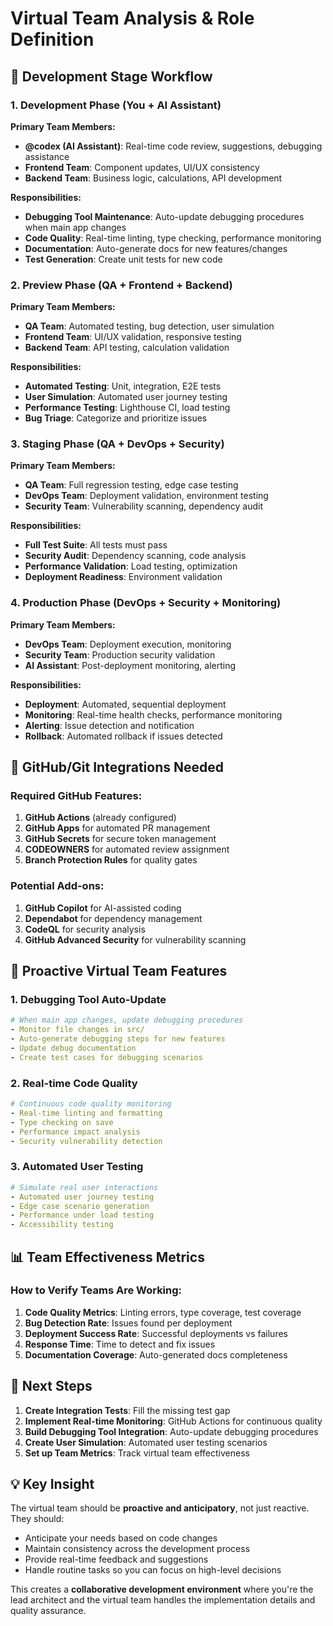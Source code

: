 # Virtual Team Analysis & Role Definition

## 🎯 **Development Stage Workflow**

### **1. Development Phase (You + AI Assistant)**
**Primary Team Members:**
- **@codex (AI Assistant)**: Real-time code review, suggestions, debugging assistance
- **Frontend Team**: Component updates, UI/UX consistency
- **Backend Team**: Business logic, calculations, API development

**Responsibilities:**
- **Debugging Tool Maintenance**: Auto-update debugging procedures when main app changes
- **Code Quality**: Real-time linting, type checking, performance monitoring
- **Documentation**: Auto-generate docs for new features/changes
- **Test Generation**: Create unit tests for new code

### **2. Preview Phase (QA + Frontend + Backend)**
**Primary Team Members:**
- **QA Team**: Automated testing, bug detection, user simulation
- **Frontend Team**: UI/UX validation, responsive testing
- **Backend Team**: API testing, calculation validation

**Responsibilities:**
- **Automated Testing**: Unit, integration, E2E tests
- **User Simulation**: Automated user journey testing
- **Performance Testing**: Lighthouse CI, load testing
- **Bug Triage**: Categorize and prioritize issues

### **3. Staging Phase (QA + DevOps + Security)**
**Primary Team Members:**
- **QA Team**: Full regression testing, edge case testing
- **DevOps Team**: Deployment validation, environment testing
- **Security Team**: Vulnerability scanning, dependency audit

**Responsibilities:**
- **Full Test Suite**: All tests must pass
- **Security Audit**: Dependency scanning, code analysis
- **Performance Validation**: Load testing, optimization
- **Deployment Readiness**: Environment validation

### **4. Production Phase (DevOps + Security + Monitoring)**
**Primary Team Members:**
- **DevOps Team**: Deployment execution, monitoring
- **Security Team**: Production security validation
- **AI Assistant**: Post-deployment monitoring, alerting

**Responsibilities:**
- **Deployment**: Automated, sequential deployment
- **Monitoring**: Real-time health checks, performance monitoring
- **Alerting**: Issue detection and notification
- **Rollback**: Automated rollback if issues detected

## 🔧 **GitHub/Git Integrations Needed**

### **Required GitHub Features:**
1. **GitHub Actions** (already configured)
2. **GitHub Apps** for automated PR management
3. **GitHub Secrets** for secure token management
4. **CODEOWNERS** for automated review assignment
5. **Branch Protection Rules** for quality gates

### **Potential Add-ons:**
1. **GitHub Copilot** for AI-assisted coding
2. **Dependabot** for dependency management
3. **CodeQL** for security analysis
4. **GitHub Advanced Security** for vulnerability scanning

## 🚀 **Proactive Virtual Team Features**

### **1. Debugging Tool Auto-Update**
```yaml
# When main app changes, update debugging procedures
- Monitor file changes in src/
- Auto-generate debugging steps for new features
- Update debug documentation
- Create test cases for debugging scenarios
```

### **2. Real-time Code Quality**
```yaml
# Continuous code quality monitoring
- Real-time linting and formatting
- Type checking on save
- Performance impact analysis
- Security vulnerability detection
```

### **3. Automated User Testing**
```yaml
# Simulate real user interactions
- Automated user journey testing
- Edge case scenario generation
- Performance under load testing
- Accessibility testing
```

## 📊 **Team Effectiveness Metrics**

### **How to Verify Teams Are Working:**
1. **Code Quality Metrics**: Linting errors, type coverage, test coverage
2. **Bug Detection Rate**: Issues found per deployment
3. **Deployment Success Rate**: Successful deployments vs failures
4. **Response Time**: Time to detect and fix issues
5. **Documentation Coverage**: Auto-generated docs completeness

## 🎯 **Next Steps**

1. **Create Integration Tests**: Fill the missing test gap
2. **Implement Real-time Monitoring**: GitHub Actions for continuous quality
3. **Build Debugging Tool Integration**: Auto-update debugging procedures
4. **Create User Simulation**: Automated user testing scenarios
5. **Set up Team Metrics**: Track virtual team effectiveness

## 💡 **Key Insight**

The virtual team should be **proactive and anticipatory**, not just reactive. They should:
- Anticipate your needs based on code changes
- Maintain consistency across the development process
- Provide real-time feedback and suggestions
- Handle routine tasks so you can focus on high-level decisions

This creates a **collaborative development environment** where you're the lead architect and the virtual team handles the implementation details and quality assurance.
